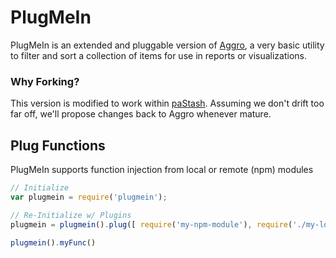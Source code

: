 # PlugMeIn

PlugMeIn is an extended and pluggable version of [Aggro](https://github.com/borgar/aggro), a very basic utility to filter and sort a collection of items for use in reports or visualizations.

### Why Forking?
This version is modified to work within [paStash](https://github.com/sipcapture/pastash). Assuming we don't drift too far off, we'll propose changes back to Aggro whenever mature.


## Plug Functions
PlugMeIn supports function injection from local or remote (npm) modules
```javascript
// Initialize
var plugmein = require('plugmein');

// Re-Initialize w/ Plugins
plugmein = plugmein().plug([ require('my-npm-module'), require('./my-local-module').myFunc ]);

plugmein().myFunc()

```



